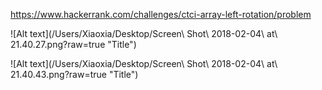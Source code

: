https://www.hackerrank.com/challenges/ctci-array-left-rotation/problem

![Alt text](/Users/Xiaoxia/Desktop/Screen\ Shot\ 2018-02-04\ at\ 21.40.27.png?raw=true "Title")

![Alt text](/Users/Xiaoxia/Desktop/Screen\ Shot\ 2018-02-04\ at\ 21.40.43.png?raw=true "Title")


